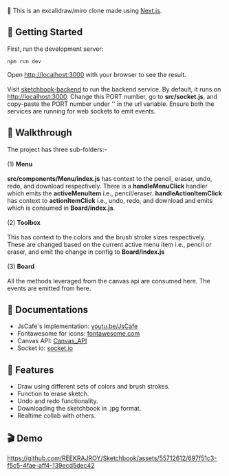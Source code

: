 📌 This is an excalidraw/miro clone made using [Next.js](https://nextjs.org/).

## 🏁 Getting Started

First, run the development server:

```bash
npm run dev
```

Open [http://localhost:3000](http://localhost:3000) with your browser to see the result.
<br>
<br>
Visit [sketchbook-backend](https://github.com/REEKRAJROY/sketchbook-backend) to run the backend service. By default, it runs on [http://localhost:3000](http://localhost:3000). Change this PORT number, go to **src/socket.js**, and copy-paste the PORT number under '' in the url variable. Ensure both the services are running for web sockets to emit events.

## 🚶 Walkthrough

The project has three sub-folders:-
<br>
<br>
(1) **Menu**
<br>
<br>
**src/components/Menu/index.js** has context to the pencil, eraser, undo, redo, and download respectively. There is a **handleMenuClick** handler which emits the **activeMenuItem** i.e., pencil/eraser. **handleActionItemClick** has context to **actionItemClick** i.e., undo, redo, and download and emits which is consumed in **Board/index.js**.
<br>
<br>
(2) **Toolbox**
<br>
<br>
This has context to the colors and the brush stroke sizes respectively. These are changed based on the current active menu item i.e., pencil or eraser, and emit the change in config to **Board/index.js**
<br>
<br>
(3) **Board**
<br>
<br>
All the methods leveraged from the canvas api are consumed here. The events are emitted from here.
<br>

## 📝 Documentations

- JsCafe's implementation: [youtu.be/JsCafe](https://youtu.be/Uh10f2T1d3c?feature=shared)
- Fontawesome for icons: [fontawesome.com](https://fontawesome.com)
- Canvas API: [Canvas_API](https://developer.mozilla.org/en-US/docs/Web/API/Canvas_API)
- Socket io: [socket.io](https://socket.io/docs/v4/)

## 🚀 Features

 - Draw using different sets of colors and brush strokes.
 - Function to erase sketch.
 - Undo and redo functionality.
 - Downloading the sketchbook in .jpg format.
 - Realtime collab with others.
   
## 🎬 Demo

https://github.com/REEKRAJROY/Sketchbook/assets/55712612/697f51c3-f5c5-4fae-aff4-139ecd5dec42




